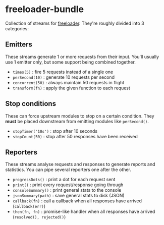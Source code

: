 # freeloader-bundle

Collection of streams for [freeloader](https://github.com/rprieto/freeloader).
They're roughly divided into 3 categories:

## Emitters

These streams generate 1 or more requests from their input.
You'll usually use 1 emitter only, but some support being combined together.

- `times(5)` : fire 5 requests instead of a single one
- `perSecond(10)` : generate 10 requests per second
- `concurrent(50)` : always maintain 50 requests in flight
- `transform(fn)` : apply the given function to each request

## Stop conditions

These can force upstream modules to stop on a certain condition.
They **must** be placed downstream from emitting modules like `perSecond()`.

- `stopTimer('10s')` : stop after 10 seconds
- `stopCount(50)` : stop after 50 responses have been received

## Reporters

These streams analyse requests and responses to generate reports and statistics.
You can pipe several reporters one after the other.

- `progressDots()` : print a dot for each request sent
- `print()` : print every request/response going through
- `consoleSummary()` : print general stats to the console
- `jsonSummary(path)` : save general stats to disk (JSON)
- `callback(fn)` : call a callback when all responses have arrived (`callback(err)`)
- `then(fn, fn)` : promise-like handler when all responses have arrived (`resolved(), rejected()`)

